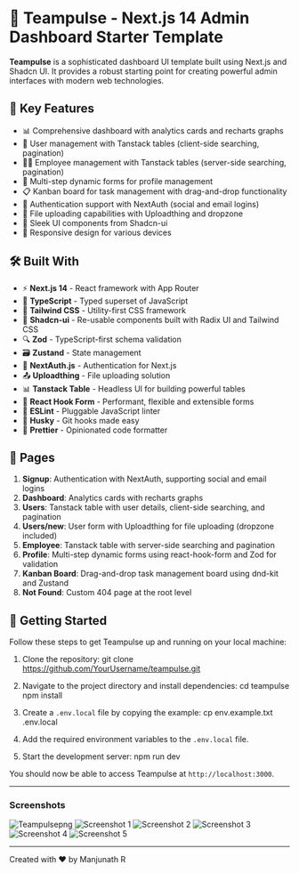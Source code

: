 # 🚀 Teampulse - Next.js 14 Admin Dashboard Starter Template

**Teampulse** is a sophisticated dashboard UI template built using Next.js and Shadcn UI. It provides a robust starting point for creating powerful admin interfaces with modern web technologies.

## 🌟 Key Features

* 📊 Comprehensive dashboard with analytics cards and recharts graphs
* 👥 User management with Tanstack tables (client-side searching, pagination)
* 👨‍💼 Employee management with Tanstack tables (server-side searching, pagination)
* 📝 Multi-step dynamic forms for profile management
* 📋 Kanban board for task management with drag-and-drop functionality
* 🔐 Authentication support with NextAuth (social and email logins)
* 📁 File uploading capabilities with Uploadthing and dropzone
* 🎨 Sleek UI components from Shadcn-ui
* 📱 Responsive design for various devices

## 🛠️ Built With

* ⚡ **Next.js 14** - React framework with App Router
* 🦾 **TypeScript** - Typed superset of JavaScript
* 🎨 **Tailwind CSS** - Utility-first CSS framework
* 🧩 **Shadcn-ui** - Re-usable components built with Radix UI and Tailwind CSS
* 🔍 **Zod** - TypeScript-first schema validation
* 🗃️ **Zustand** - State management
* 🔐 **NextAuth.js** - Authentication for Next.js
* 📤 **Uploadthing** - File uploading solution
* 📊 **Tanstack Table** - Headless UI for building powerful tables
* 📝 **React Hook Form** - Performant, flexible and extensible forms
* 🧹 **ESLint** - Pluggable JavaScript linter
* 🐶 **Husky** - Git hooks made easy
* 💅 **Prettier** - Opinionated code formatter

## 📄 Pages

1. **Signup**: Authentication with NextAuth, supporting social and email logins
2. **Dashboard**: Analytics cards with recharts graphs
3. **Users**: Tanstack table with user details, client-side searching, and pagination
4. **Users/new**: User form with Uploadthing for file uploading (dropzone included)
5. **Employee**: Tanstack table with server-side searching and pagination
6. **Profile**: Multi-step dynamic forms using react-hook-form and Zod for validation
7. **Kanban Board**: Drag-and-drop task management board using dnd-kit and Zustand
8. **Not Found**: Custom 404 page at the root level

## 🚀 Getting Started

Follow these steps to get Teampulse up and running on your local machine:

1. Clone the repository:
git clone <https://github.com/YourUsername/teampulse.git>

2. Navigate to the project directory and install dependencies:
cd teampulse
npm install

3. Create a `.env.local` file by copying the example:
cp env.example.txt .env.local

4. Add the required environment variables to the `.env.local` file.

5. Start the development server:
npm run dev

You should now be able to access Teampulse at `http://localhost:3000`.

---

### Screenshots

![Teampulsepng](https://github.com/user-attachments/assets/5604db0c-ce40-4d0f-9b49-07acbbd1a95a)
![Screenshot 1](https://github.com/user-attachments/assets/ccc51db4-e545-458a-b9ef-36ab9d5abae3)
![Screenshot 2](https://github.com/user-attachments/assets/ac06a8a5-b359-476c-9f11-eba1c5ac5689)
![Screenshot 3](https://github.com/user-attachments/assets/e0c740bf-094b-41aa-83d3-491da651d389)
![Screenshot 4](https://github.com/user-attachments/assets/bb569599-23de-4d71-afbd-98db3b386e15)
![Screenshot 5](https://github.com/user-attachments/assets/9f705807-e3e9-4af6-8244-19aef95cc8f6)

---

Created with ❤️ by Manjunath R
